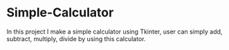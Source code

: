 # Simple-Calculator
In this project I make a simple calculator using Tkinter, user can simply add, subtract, multiply, divide by using this calculator.

